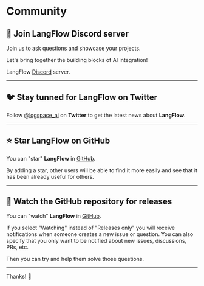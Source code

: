 # Community

## 🤖 Join **LangFlow** Discord server

 Join us to ask questions and showcase your projects.

 Let's bring together the building blocks of AI integration!

 LangFlow [Discord](https://discord.gg/EqksyE2EX9) server.

---

## 🐦 Stay tunned for **LangFlow** on Twitter

Follow [@logspace_ai](https://twitter.com/logspace_ai) on **Twitter** to get the latest news about **LangFlow**.

---
## ⭐️ Star **LangFlow** on GitHub

You can "star" **LangFlow** in [GitHub](https://github.com/logspace-ai/langflow).

By adding a star, other users will be able to find it more easily and see that it has been already useful for others.

---

## 👀 Watch the GitHub repository for releases

You can "watch" **LangFlow** in [GitHub](https://github.com/logspace-ai/langflow).


If you select "Watching" instead of "Releases only" you will receive notifications when someone creates a new issue or question. You can also specify that you only want to be notified about new issues, discussions, PRs, etc.


Then you can try and help them solve those questions.

---

Thanks! 🚀